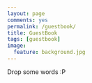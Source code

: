 ```yaml
---
layout: page
comments: yes
permalink: /guestbook/
title: GuestBook
tags: [guestbook]
image:
  feature: background.jpg
---
```


Drop some words :P
